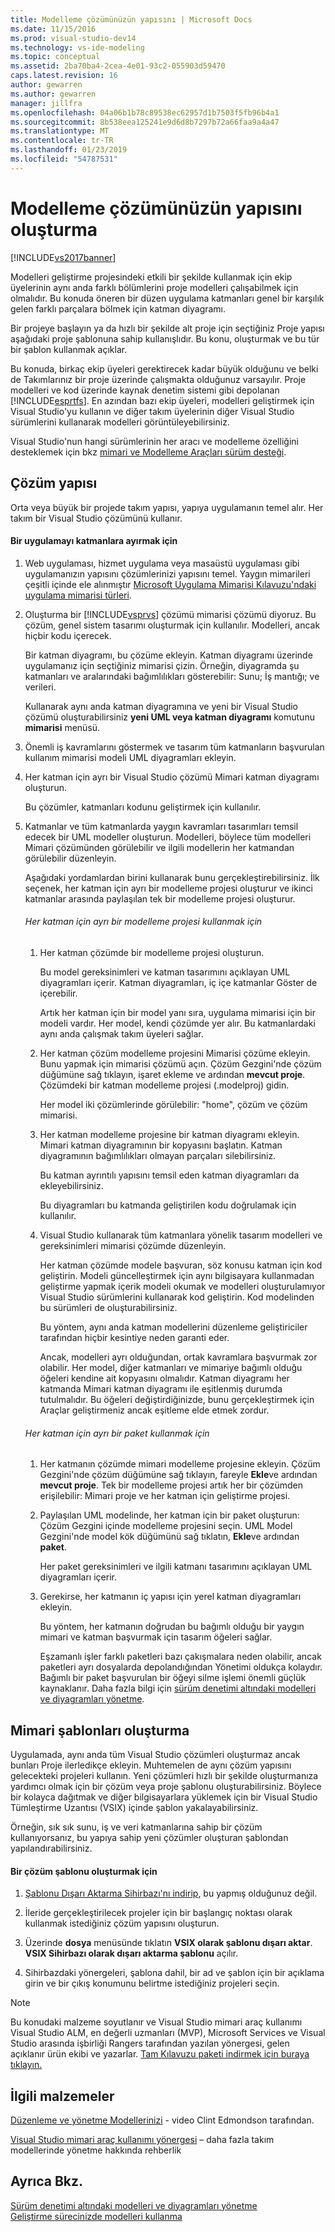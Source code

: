 ```yaml
---
title: Modelleme çözümünüzün yapısını | Microsoft Docs
ms.date: 11/15/2016
ms.prod: visual-studio-dev14
ms.technology: vs-ide-modeling
ms.topic: conceptual
ms.assetid: 2ba70ba4-2cea-4e01-93c2-055903d59470
caps.latest.revision: 16
author: gewarren
ms.author: gewarren
manager: jillfra
ms.openlocfilehash: 04a06b1b78c89538ec62957d1b7503f5fb96b4a1
ms.sourcegitcommit: 8b538eea125241e9d6d8b7297b72a66faa9a4a47
ms.translationtype: MT
ms.contentlocale: tr-TR
ms.lasthandoff: 01/23/2019
ms.locfileid: "54787531"
---
```

# <a name="structure-your-modeling-solution"></a>Modelleme çözümünüzün yapısını oluşturma
[!INCLUDE[vs2017banner](../includes/vs2017banner.md)]

Modelleri geliştirme projesindeki etkili bir şekilde kullanmak için ekip üyelerinin aynı anda farklı bölümlerini proje modelleri çalışabilmek için olmalıdır. Bu konuda öneren bir düzen uygulama katmanları genel bir karşılık gelen farklı parçalara bölmek için katman diyagramı.  
  
 Bir projeye başlayın ya da hızlı bir şekilde alt proje için seçtiğiniz Proje yapısı aşağıdaki proje şablonuna sahip kullanışlıdır. Bu konu, oluşturmak ve bu tür bir şablon kullanmak açıklar.  
  
 Bu konuda, birkaç ekip üyeleri gerektirecek kadar büyük olduğunu ve belki de Takımlarınız bir proje üzerinde çalışmakta olduğunuz varsayılır. Proje modelleri ve kod üzerinde kaynak denetim sistemi gibi depolanan [!INCLUDE[esprtfs](../includes/esprtfs-md.md)]. En azından bazı ekip üyeleri, modelleri geliştirmek için Visual Studio'yu kullanın ve diğer takım üyelerinin diğer Visual Studio sürümlerini kullanarak modelleri görüntüleyebilirsiniz.  
  
 Visual Studio'nun hangi sürümlerinin her aracı ve modelleme özelliğini desteklemek için bkz [mimari ve Modelleme Araçları sürüm desteği](../modeling/what-s-new-for-design-in-visual-studio.md#VersionSupport).  
  
## <a name="solution-structure"></a>Çözüm yapısı  
 Orta veya büyük bir projede takım yapısı, yapıya uygulamanın temel alır. Her takım bir Visual Studio çözümünü kullanır.  
  
#### <a name="to-divide-an-application-into-layers"></a>Bir uygulamayı katmanlara ayırmak için  
  
1. Web uygulaması, hizmet uygulama veya masaüstü uygulaması gibi uygulamanızın yapısını çözümlerinizi yapısını temel. Yaygın mimarileri çeşitli içinde ele alınmıştır [Microsoft Uygulama Mimarisi Kılavuzu'ndaki uygulama mimarisi türleri](http://go.microsoft.com/fwlink/?LinkId=196681).  
  
2. Oluşturma bir [!INCLUDE[vsprvs](../includes/vsprvs-md.md)] çözümü mimarisi çözümü diyoruz. Bu çözüm, genel sistem tasarımı oluşturmak için kullanılır. Modelleri, ancak hiçbir kodu içerecek.  
  
    Bir katman diyagramı, bu çözüme ekleyin. Katman diyagramı üzerinde uygulamanız için seçtiğiniz mimarisi çizin. Örneğin, diyagramda şu katmanları ve aralarındaki bağımlılıkları gösterebilir: Sunu; İş mantığı; ve verileri.  
  
    Kullanarak aynı anda katman diyagramına ve yeni bir Visual Studio çözümü oluşturabilirsiniz **yeni UML veya katman diyagramı** komutunu **mimarisi** menüsü.  
  
3. Önemli iş kavramlarını göstermek ve tasarım tüm katmanların başvurulan kullanım mimarisi modeli UML diyagramları ekleyin.  
  
4. Her katman için ayrı bir Visual Studio çözümü Mimari katman diyagramı oluşturun.  
  
    Bu çözümler, katmanları kodunu geliştirmek için kullanılır.  
  
5. Katmanlar ve tüm katmanlarda yaygın kavramları tasarımları temsil edecek bir UML modeller oluşturun. Modelleri, böylece tüm modelleri Mimari çözümünden görülebilir ve ilgili modellerin her katmandan görülebilir düzenleyin.  
  
    Aşağıdaki yordamlardan birini kullanarak bunu gerçekleştirebilirsiniz. İlk seçenek, her katman için ayrı bir modelleme projesi oluşturur ve ikinci katmanlar arasında paylaşılan tek bir modelleme projesi oluşturur.  
  
   ###### <a name="to-use-a-separate-modeling-project-for-each-layer"></a>Her katman için ayrı bir modelleme projesi kullanmak için  
  
   1. Her katman çözümde bir modelleme projesi oluşturun.  
  
       Bu model gereksinimleri ve katman tasarımını açıklayan UML diyagramları içerir. Katman diyagramları, iç içe katmanlar Göster de içerebilir.  
  
       Artık her katman için bir model yanı sıra, uygulama mimarisi için bir modeli vardır. Her model, kendi çözümde yer alır. Bu katmanlardaki aynı anda çalışmak takım üyeleri sağlar.  
  
   2. Her katman çözüm modelleme projesini Mimarisi çözüme ekleyin. Bunu yapmak için mimarisi çözümü açın. Çözüm Gezgini'nde çözüm düğümüne sağ tıklayın, işaret ekleme ve ardından **mevcut proje**. Çözümdeki bir katman modelleme projesi (.modelproj) gidin.  
  
       Her model iki çözümlerinde görülebilir: "home", çözüm ve çözüm mimarisi.  
  
   3. Her katman modelleme projesine bir katman diyagramı ekleyin. Mimari katman diyagramının bir kopyasını başlatın. Katman diyagramının bağımlılıkları olmayan parçaları silebilirsiniz.  
  
       Bu katman ayrıntılı yapısını temsil eden katman diyagramları da ekleyebilirsiniz.  
  
       Bu diyagramları bu katmanda geliştirilen kodu doğrulamak için kullanılır.  
  
   4. Visual Studio kullanarak tüm katmanlara yönelik tasarım modelleri ve gereksinimleri mimarisi çözümde düzenleyin.  
  
       Her katman çözümde modele başvuran, söz konusu katman için kod geliştirin. Modeli güncelleştirmek için aynı bilgisayara kullanmadan geliştirme yapmak içerik modeli okumak ve modelleri oluşturulamıyor Visual Studio sürümlerini kullanarak kod geliştirin. Kod modelinden bu sürümleri de oluşturabilirsiniz.  
  
      Bu yöntem, aynı anda katman modellerini düzenleme geliştiriciler tarafından hiçbir kesintiye neden garanti eder.  
  
      Ancak, modelleri ayrı olduğundan, ortak kavramlara başvurmak zor olabilir. Her model, diğer katmanları ve mimariye bağımlı olduğu öğeleri kendine ait kopyasını olmalıdır. Katman diyagramı her katmanda Mimari katman diyagramı ile eşitlenmiş durumda tutulmalıdır. Bu öğeleri değiştirdiğinizde, bunu gerçekleştirmek için Araçlar geliştirmeniz ancak eşitleme elde etmek zordur.  
  
   ###### <a name="to-use-a-separate-package-for-each-layer"></a>Her katman için ayrı bir paket kullanmak için  
  
   1. Her katmanın çözümde mimari modelleme projesine ekleyin. Çözüm Gezgini'nde çözüm düğümüne sağ tıklayın, fareyle **Ekle**ve ardından **mevcut proje**. Tek bir modelleme projesi artık her bir çözümden erişilebilir: Mimari proje ve her katman için geliştirme projesi.  
  
   2. Paylaşılan UML modelinde, her katman için bir paket oluşturun: Çözüm Gezgini içinde modelleme projesini seçin. UML Model Gezgini'nde model kök düğümünü sağ tıklatın, **Ekle**ve ardından **paket**.  
  
       Her paket gereksinimleri ve ilgili katmanı tasarımını açıklayan UML diyagramları içerir.  
  
   3. Gerekirse, her katmanın iç yapısı için yerel katman diyagramları ekleyin.  
  
      Bu yöntem, her katmanın doğrudan bu bağımlı olduğu bir yaygın mimari ve katman başvurmak için tasarım öğeleri sağlar.  
  
      Eşzamanlı işler farklı paketleri bazı çakışmalara neden olabilir, ancak paketleri ayrı dosyalarda depolandığından Yönetimi oldukça kolaydır. Bağımlı bir paket başvurulan bir öğeyi silme işlemi önemli güçlük kaynaklanır. Daha fazla bilgi için [sürüm denetimi altındaki modelleri ve diyagramları yönetme](../modeling/manage-models-and-diagrams-under-version-control.md).  
  
## <a name="creating-architecture-templates"></a>Mimari şablonları oluşturma  
 Uygulamada, aynı anda tüm Visual Studio çözümleri oluşturmaz ancak bunları Proje ilerledikçe ekleyin. Muhtemelen de aynı çözüm yapısını gelecekteki projeleri kullanın.  Yeni çözümleri hızlı bir şekilde oluşturmanıza yardımcı olmak için bir çözüm veya proje şablonu oluşturabilirsiniz. Böylece bir kolayca dağıtmak ve diğer bilgisayarlara yüklemek için bir Visual Studio Tümleştirme Uzantısı (VSIX) içinde şablon yakalayabilirsiniz.  
  
 Örneğin, sık sık sunu, iş ve veri katmanlarına sahip bir çözüm kullanıyorsanız, bu yapıya sahip yeni çözümler oluşturan şablondan yapılandırabilirsiniz.  
  
#### <a name="to-create-a-solution-template"></a>Bir çözüm şablonu oluşturmak için  
  
1.  [Şablonu Dışarı Aktarma Sihirbazı'nı indirip](http://go.microsoft.com/fwlink/?LinkId=196686), bu yapmış olduğunuz değil.  
  
2.  İleride gerçekleştirilecek projeler için bir başlangıç noktası olarak kullanmak istediğiniz çözüm yapısını oluşturun.  
  
3.  Üzerinde **dosya** menüsünde tıklatın **VSIX olarak şablonu dışarı aktar**. **VSIX Sihirbazı olarak dışarı aktarma şablonu** açılır.  
  
4.  Sihirbazdaki yönergeleri, şablona dahil, bir ad ve şablon için bir açıklama girin ve bir çıkış konumunu belirtme istediğiniz projeleri seçin.  
  
> [!NOTE]
>  Bu konudaki malzeme soyutlanır ve Visual Studio mimari araç kullanımı Visual Studio ALM, en değerli uzmanları (MVP), Microsoft Services ve Visual Studio arasında işbirliği Rangers tarafından yazılan yönergesi, gelen açıklanır ürün ekibi ve yazarlar. [Tam Kılavuzu paketi indirmek için buraya tıklayın.](http://go.microsoft.com/fwlink/?LinkID=191984)  
  
## <a name="related-materials"></a>İlgili malzemeler  
 [Düzenleme ve yönetme Modellerinizi](http://channel9.msdn.com/posts/clinted/UML-with-VS-2010-Part-9-Organizing-and-Managing-Your-Models/) - video Clint Edmondson tarafından.  
  
 [Visual Studio mimari araç kullanımı yönergesi](../modeling/visual-studio-architecture-tooling-guidance.md) – daha fazla takım modellerinde yönetme hakkında rehberlik  
  
## <a name="see-also"></a>Ayrıca Bkz.  
 [Sürüm denetimi altındaki modelleri ve diyagramları yönetme](../modeling/manage-models-and-diagrams-under-version-control.md)   
 [Geliştirme sürecinizde modelleri kullanma](../modeling/use-models-in-your-development-process.md)

